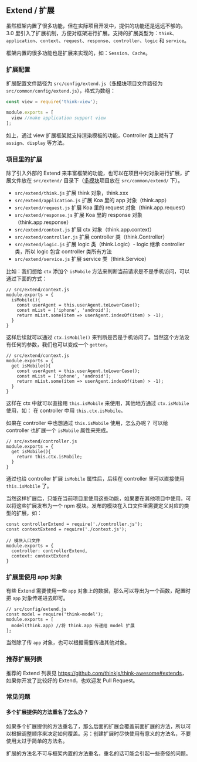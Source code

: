 ## Extend / 扩展

虽然框架内置了很多功能，但在实际项目开发中，提供的功能还是远远不够的。3.0 里引入了扩展机制，方便对框架进行扩展。支持的扩展类型为：`think`、`application`、`context`、`request`、`response`、`controller`、`logic` 和 `service`。

框架内置的很多功能也是扩展来实现的，如：`Session`、`Cache`。

### 扩展配置

扩展配置文件路径为 `src/config/extend.js`（[多模块](/doc/3.0/multi_module.html)项目文件路径为 `src/common/config/extend.js`），格式为数组：

```js
const view = require('think-view');

module.exports = [
  view //make application support view
];
```

如上，通过 view 扩展框架就支持渲染模板的功能，Controller 类上就有了 `assign`、`display` 等方法。

### 项目里的扩展

除了引入外部的 Extend 来丰富框架的功能，也可以在项目中对对象进行扩展，扩展文件放在 `src/extend/` 目录下（[多模块](/doc/3.0/multi_module.html)项目放在 `src/common/extend/` 下）。

* `src/extend/think.js` 扩展 think 对象，think.xxx
* `src/extend/application.js` 扩展 Koa 里的 app 对象（think.app）
* `src/extend/request.js` 扩展 Koa 里的 request 对象（think.app.request）
* `src/extend/response.js` 扩展 Koa 里的 response 对象（think.app.response）
* `src/extend/context.js` 扩展 ctx 对象（think.app.context）
* `src/extend/controller.js` 扩展 controller 类（think.Controller）
* `src/extend/logic.js` 扩展 logic 类（think.Logic）- logic 继承 controller 类，所以 logic 包含 controller 类所有方法
* `src/extend/service.js` 扩展 service 类（think.Service）

比如：我们想给 `ctx` 添加个 `isMobile` 方法来判断当前请求是不是手机访问，可以通过下面的方式：

```
// src/extend/context.js
module.exports = {
  isMobile(){
    const userAgent = this.userAgent.toLowerCase();
    const mList = ['iphone', 'android'];
    return mList.some(item => userAgent.indexOf(item) > -1);
  }
}
```

这样后续就可以通过 `ctx.isMobile()` 来判断是否是手机访问了。当然这个方法没有任何的参数，我们也可以变成一个 `getter`。

```
// src/extend/context.js
module.exports = {
  get isMobile(){
    const userAgent = this.userAgent.toLowerCase();
    const mList = ['iphone', 'android'];
    return mList.some(item => userAgent.indexOf(item) > -1);
  }
}
```

这样在 ctx 中就可以直接用 `this.isMobile` 来使用，其他地方通过 `ctx.isMobile` 使用，如： 在 controller 中用 `this.ctx.isMobile`。 

如果在 controller 中也想通过 `this.isMobile` 使用，怎么办呢？ 可以给 controller 也扩展一个 `isMobile` 属性来完成。

```
// src/extend/controller.js
module.exports = {
  get isMobile(){
    return this.ctx.isMobile;
  }
}
```

通过也给 controller 扩展 `isMobile` 属性后，后续在 controller 里可以直接使用 `this.isMobile` 了。

当然这样扩展后，只能在当前项目里使用这些功能，如果要在其他项目中使用，可以将这些扩展发布为一个 npm 模块。发布的模块在入口文件里需要定义对应的类型的扩展，如：

```
const controllerExtend = require('./controller.js');
const contextExtend = require('./context.js');

// 模块入口文件
module.exports = {
  controller: controllerExtend,
  context: contextExtend
}
```

### 扩展里使用 app 对象

有些 Extend 需要使用一些 `app` 对象上的数据，那么可以导出为一个函数，配置时把 `app` 对象传递进去即可。

```
// src/config/extend.js
const model = require('think-model');
module.exports = [
  model(think.app) //将 think.app 传递给 model 扩展
];
```

当然除了传 `app` 对象，也可以根据需要传递其他对象。

### 推荐扩展列表

推荐的 Extend 列表见 <https://github.com/thinkjs/think-awesome#extends>，如果你开发了比较好的 Extend，也欢迎发 Pull Request。

### 常见问题

#### 多个扩展提供的方法重名了怎么办？

如果多个扩展提供的方法重名了，那么后面的扩展会覆盖前面扩展的方法，所以可以根据调整顺序来决定如何覆盖。另：创建扩展时尽快使用有意义的方法名，不要使用太过于简单的方法名。

扩展的方法名不可与框架内置的方法重名，重名的话可能会引起一些奇怪的问题。
